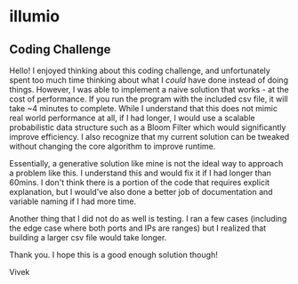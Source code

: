 # illumio

## Coding Challenge

Hello! I enjoyed thinking about this coding challenge, and unfortunately spent too much time thinking about what I *could* have done instead of doing things. However, I was able to implement a naive solution that works - at the cost of performance. If you run the program with the included csv file, it will take ~4 minutes to complete. While I understand that this does not mimic real world performance at all, if I had longer, I would use a scalable probabilistic data structure such as a Bloom Filter which would significantly improve efficiency. I also recognize that my current solution can be tweaked without changing the core algorithm to improve runtime.

Essentially, a generative solution like mine is not the ideal way to approach a problem like this. I understand this and would fix it if I had longer than 60mins. I don't think there is a portion of the code that requires explicit explanation, but I would've also done a better job of documentation and variable naming if I had more time.

Another thing that I did not do as well is testing. I ran a few cases (including the edge case where both ports and IPs are ranges) but I realized that building a larger csv file would take longer.

Thank you. I hope this is a good enough solution though!

Vivek

